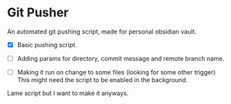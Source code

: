 # Git Pusher

An automated git pushing script, made for personal obsidian vault.

- [x] Basic pushing script.
- [ ] Adding params for directory, commit message and remote branch name.
- [ ] Making it run on change to some files (looking for some other trigger)
    This might need the script to be enabled in the background.


Lame script but I want to make it anyways.



